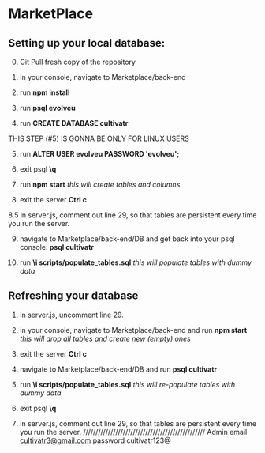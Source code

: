 # MarketPlace

## Setting up your local database:
0. Git Pull fresh copy of the repository

1. in your console, navigate to Marketplace/back-end 

2. run **npm install**

3. run **psql evolveu**

4. run **CREATE DATABASE cultivatr**

THIS STEP (#5) IS GONNA BE ONLY FOR LINUX USERS

5. run **ALTER USER evolveu PASSWORD 'evolveu';**

6. exit psql **\q**

7. run **npm start** *this will create tables and columns*

8. exit the server **Ctrl c**

8.5 in server.js, comment out line 29, so that tables are persistent every time you run the server. 

9. navigate to Marketplace/back-end/DB and get back into your psql console: **psql cultivatr**

10. run **\i scripts/populate_tables.sql** *this will populate tables with dummy data*

## Refreshing your database

1. in server.js, uncomment line 29. 

2. in your console, navigate to Marketplace/back-end and run **npm start** *this will drop all tables and create new (empty) ones*

3. exit the server **Ctrl c**

4. navigate to Marketplace/back-end/DB and run **psql cultivatr**

5. run **\i scripts/populate_tables.sql** *this will re-populate tables with dummy data*

6. exit psql **\q**

7. in server.js, comment out line 29, so that tables are persistent every time you run the server.
/////////////////////////////////////////////////
Admin email cultivatr3@gmail.com password cultivatr123@

